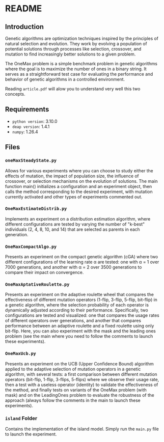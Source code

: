 # README

## Introduction

Genetic algorithms are optimization techniques inspired by the principles of natural selection and evolution. They work by evolving a population of potential solutions through processes like selection, crossover, and mutation to find increasingly better solutions to a given problem.

The OneMax problem is a simple benchmark problem in genetic algorithms where the goal is to maximize the number of ones in a binary string. It serves as a straightforward test case for evaluating the performance and behavior of genetic algorithms in a controlled environment.

Reading `article.pdf` will alow you to understand very well this two concepts.

## Requirements

- `python version`: 3.10.0
- `deap version`: 1.4.1
- `numpy`: 1.26.4

## Files

### `oneMaxSteadyState.py`

Allows for various experiments where you can choose to study either the effects of mutation, the impact of population size, the influence of crossover, or selection mechanisms on the evolution of solutions. The main function main() initializes a configuration and an experiment object, then calls the method corresponding to the desired experiment, with mutation currently activated and other types of experiments commented out.

### `OneMaxEstimateDistrib.py`

Implements an experiment on a distribution estimation algorithm, where different configurations are tested by varying the number of "k-best" individuals (2, 4, 8, 10, and 14) that are selected as parents in each generation.

### `OneMaxCompactAlgo.py`

Presents an experiment on the compact genetic algorithm (cGA) where two different configurations of the learning rate α are tested: one with α = 1 over 7000 generations, and another with α = 2 over 3500 generations to compare their impact on convergence.

### `OneMaxAptativeRoulette.py`

Presents an experiment on the adaptive roulette wheel that compares the effectiveness of different mutation operators (1-flip, 3-flip, 5-flip, bit-flip) in a genetic algorithm, where the selection probability of each operator is dynamically adjusted according to their performance. Specifically, two configurations are tested and visualized: one that compares the usage rates of different operators over generations, and another that compares performance between an adaptive roulette and a fixed roulette using only bit-flip. Here, you can also experiment with the mask and the leading ones problem (see the main where you need to follow the comments to launch these experiments).

### `OneMaxUcb.py`

Presents an experiment on the UCB (Upper Confidence Bound) algorithm applied to the adaptive selection of mutation operators in a genetic algorithm, with several tests: a first comparison between different mutation operators (bit-flip, 1-flip, 3-flips, 5-flips) where we observe their usage rate, then a test with a useless operator (identity) to validate the effectiveness of the method, and finally tests on variants of the OneMax problem (with mask) and on the LeadingOnes problem to evaluate the robustness of the approach (always follow the comments in the main to launch these experiments).

### `island` Folder

Contains the implementation of the island model. Simply run the `main.py` file to launch the experiment.

